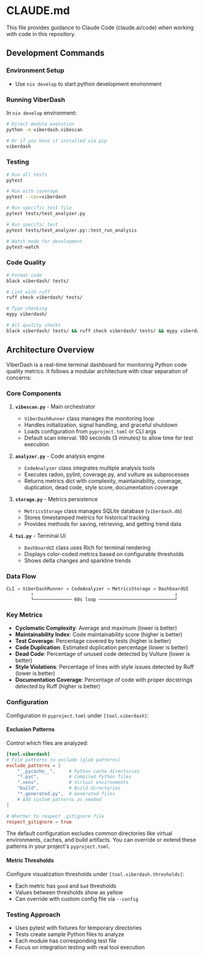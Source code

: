# CLAUDE.md

This file provides guidance to Claude Code (claude.ai/code) when working with code in this repository.

## Development Commands

### Environment Setup

- Use `nix develop` to start python development environment

### Running ViberDash

In `nix develop` environment:
```bash
# Direct module execution
python -m viberdash.vibescan

# Or if you have it installed via pip
viberdash
```

### Testing

```bash
# Run all tests
pytest

# Run with coverage
pytest --cov=viberdash

# Run specific test file
pytest tests/test_analyzer.py

# Run specific test
pytest tests/test_analyzer.py::test_run_analysis

# Watch mode for development
pytest-watch
```

### Code Quality

```bash
# Format code
black viberdash/ tests/

# Lint with ruff
ruff check viberdash/ tests/

# Type checking
mypy viberdash/

# All quality checks
black viberdash/ tests/ && ruff check viberdash/ tests/ && mypy viberdash/
```

## Architecture Overview

ViberDash is a real-time terminal dashboard for monitoring Python code quality metrics. It follows a modular architecture with clear separation of concerns:

### Core Components

1. **`vibescan.py`** - Main orchestrator
   - `ViberDashRunner` class manages the monitoring loop
   - Handles initialization, signal handling, and graceful shutdown
   - Loads configuration from `pyproject.toml` or CLI args
   - Default scan interval: 180 seconds (3 minutes) to allow time for test execution

2. **`analyzer.py`** - Code analysis engine
   - `CodeAnalyzer` class integrates multiple analysis tools
   - Executes radon, pylint, coverage.py, and vulture as subprocesses
   - Returns metrics dict with complexity, maintainability, coverage, duplication, dead code, style score, documentation coverage

3. **`storage.py`** - Metrics persistence
   - `MetricsStorage` class manages SQLite database (`viberdash.db`)
   - Stores timestamped metrics for historical tracking
   - Provides methods for saving, retrieving, and getting trend data

4. **`tui.py`** - Terminal UI
   - `DashboardUI` class uses Rich for terminal rendering
   - Displays color-coded metrics based on configurable thresholds
   - Shows delta changes and sparkline trends

### Data Flow

```
CLI → ViberDashRunner → CodeAnalyzer → MetricsStorage → DashboardUI
         ↑                                                    ↓
         └────────────── 60s loop ────────────────────────────┘
```

### Key Metrics

- **Cyclomatic Complexity**: Average and maximum (lower is better)
- **Maintainability Index**: Code maintainability score (higher is better)
- **Test Coverage**: Percentage covered by tests (higher is better)
- **Code Duplication**: Estimated duplication percentage (lower is better)
- **Dead Code**: Percentage of unused code detected by Vulture (lower is better)
- **Style Violations**: Percentage of lines with style issues detected by Ruff (lower is better)
- **Documentation Coverage**: Percentage of code with proper docstrings detected by Ruff (higher is better)

### Configuration

Configuration in `pyproject.toml` under `[tool.viberdash]`:

#### Exclusion Patterns
Control which files are analyzed:
```toml
[tool.viberdash]
# File patterns to exclude (glob patterns)
exclude_patterns = [
    "__pycache__",     # Python cache directories
    "*.pyc",           # Compiled Python files
    ".venv",           # Virtual environments
    "build",           # Build directories
    "*.generated.py",  # Generated files
    # Add custom patterns as needed
]

# Whether to respect .gitignore file
respect_gitignore = true
```

The default configuration excludes common directories like virtual environments, caches, and build artifacts. You can override or extend these patterns in your project's `pyproject.toml`.

#### Metric Thresholds
Configure visualization thresholds under `[tool.viberdash.thresholds]`:
- Each metric has `good` and `bad` thresholds
- Values between thresholds show as yellow
- Can override with custom config file via `--config`

### Testing Approach

- Uses pytest with fixtures for temporary directories
- Tests create sample Python files to analyze
- Each module has corresponding test file
- Focus on integration testing with real tool execution
